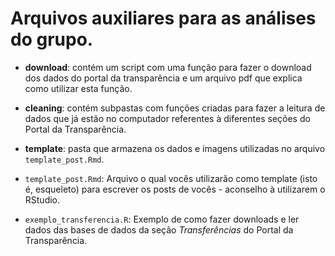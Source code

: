 # Arquivos auxiliares para as análises do grupo.

- __download__: contém um script com uma função para fazer o download dos dados do portal da
transparência e um arquivo pdf que explica como utilizar esta função. 

- __cleaning__: contém subpastas com funções criadas para fazer a leitura de dados que já estão no computador referentes 
à diferentes seções do Portal da Transparência. 

- __template__: pasta que armazena os dados e imagens utilizadas no arquivo `template_post.Rmd`.

- `template_post.Rmd`: Arquivo o qual vocês utilizarão como template (isto é, esqueleto) para escrever
os posts de vocês - aconselho à utilizarem o RStudio.

- `exemplo_transferencia.R`: Exemplo de como fazer downloads e ler dados das bases de dados 
da seção *Transferências* do Portal da Transparência.
